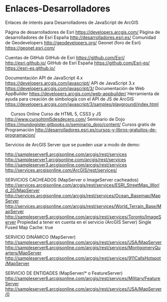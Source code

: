 # Enlaces-Desarrolladores
Enlaces de interés para Desarrolladores de JavaScript de ArcGIS

Página de desarrolladores de Esri
https://developers.arcgis.com/
Página de desarrolladores de Esri España
http://desarrolladores.esri.es/
Comunidad de Geodevelopers
http://geodevelopers.org/
Geonet (foro de Esri)
https://geonet.esri.com/

Cuentas de GitHub
GitHub de Esri
https://github.com/Esri/
http://esri.github.io/
GitHub de Esri España
https://github.com/Esri-es/
https://esri-es.github.io/

Documentación 
API de JavaScript 4.x
https://developers.arcgis.com/javascript/
API de JavaScript 3.x
https://developers.arcgis.com/javascript/3/
Documentación de Web AppBuilder
https://developers.arcgis.com/web-appbuilder/
Herramienta de ayuda para creación de simbología con el API de JS de ArcGIS
https://developers.arcgis.com/javascript/3/samples/playground/index.html

 
Cursos Online
Curso de HTML 5, CSS3 y JS
http://www.cursohtml5desdecero.com/
Seminario de Dojo
https://mundogister.gitbooks.io/seminario_dojo/content/
Cursos gratis de Programación
http://desarrolladores.esri.es/cursos-y-libros-gratuitos-de-programacion/

Servicios de ArcGIS Server que se pueden usar a modo de demo:

http://sampleserver6.arcgisonline.com/arcgis/rest/services
http://sampleserver1.arcgisonline.com/arcgis/rest/services
http://sampleserver3.arcgisonline.com/arcgis/rest/services
http://services.arcgisonline.com/ArcGIS/rest/services/

SERVICIOS CACHEADOS (MapServer o ImageServer cacheados)
http://services.arcgisonline.com/arcgis/rest/services/ESRI_StreetMap_World_2D/MapServer
http://services.arcgisonline.com/arcgis/rest/services/Ocean_Basemap/MapServer
http://services.arcgisonline.com/arcgis/rest/services/World_Terrain_Base/MapServer
http://sampleserver6.arcgisonline.com/arcgis/rest/services/Toronto/ImageServer
Propiedad a tener en cuenta en el servicio (ArcGIS Server)
Single Fused Map Cache: true

SERVICIO DINÁMICO (MapServer)
http://sampleserver6.arcgisonline.com/arcgis/rest/services/USA/MapServer
http://sampleserver6.arcgisonline.com/arcgis/rest/services/MontgomeryQuarters/MapServer
http://sampleserver6.arcgisonline.com/arcgis/rest/services/911CallsHotspot/MapServer

SERVICIO DE ENTIDADES (MapServer/* o FeatureServer)
http://sampleserver6.arcgisonline.com/arcgis/rest/services/Military/FeatureServer
http://sampleserver6.arcgisonline.com/arcgis/rest/services/USA/MapServer/0
